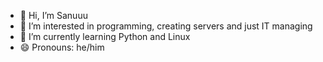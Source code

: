 - 👋 Hi, I’m Sanuuu
- 👀 I’m interested in programming, creating servers and just IT managing
- 🌱 I’m currently learning Python and Linux
- 😄 Pronouns: he/him

<!---
Saniccxx/Saniccxx is a ✨ special ✨ repository because its `README.md` (this file) appears on your GitHub profile.
You can click the Preview link to take a look at your changes.
--->

